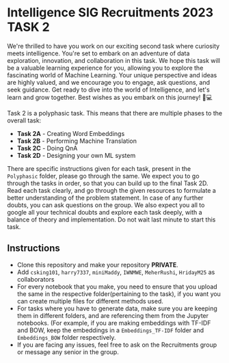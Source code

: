 # Intelligence SIG Recruitments 2023 TASK 2

We're thrilled to have you work on our exciting second task where curiosity meets intelligence. You're set to embark on an adventure of data exploration, innovation, and collaboration in this task. We hope this task will be a valuable learning experience for you, allowing you to explore the fascinating world of Machine Learning. Your unique perspective and ideas are highly valued, and we encourage you to engage, ask questions, and seek guidance. Get ready to dive into the world of Intelligence, and let's learn and grow together. Best wishes as you embark on this journey! 🌟💻

Task 2 is a polyphasic task. This means that there are multiple phases to the overall task:
* **Task 2A** - Creating Word Embeddings
* **Task 2B** - Performing Machine Translation
* **Task 2C** - Doing QnA
* **Task 2D** - Designing your own ML system

There are specific instructions given for each task, present in the `Polyphasic` folder, please go through the same. We expect you to go through the tasks in order, so that you can build up to the final Task 2D. Read each task clearly, and go through the given resources to formulate a better understanding of the problem statement. In case of any further doubts, you can ask questions on the group. We also expect you all to google all your technical doubts and explore each task deeply, with a balance of theory and implementation. Do not wait last minute to start this task.

## Instructions
* Clone this repository and make your repository **PRIVATE**.
* Add `csking101`, `harry7337`, `miniMaddy`, `IWNMWE`, `MeherRushi`, `HridayM25` as collaborators
* For every notebook that you make, you need to ensure that you upload the same in the respective folder(pertaining to the task), if you want you can create multiple files for different methods used.
* For tasks where you have to generate data, make sure you are keeping them in different folders, and are referencing them from the Jupyter notebooks. (For example, if you are making embeddings with TF-IDF and BOW, keep the embeddings in a `Embeddings_TF-IDF` folder and `Embeddings_BOW` folder respectively.
* If you are facing any issues, feel free to ask on the Recruitments group or message any senior in the group.
